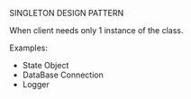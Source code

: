 SINGLETON DESIGN PATTERN

When client needs only 1 instance of the class.

Examples:
- State Object
- DataBase Connection
- Logger
